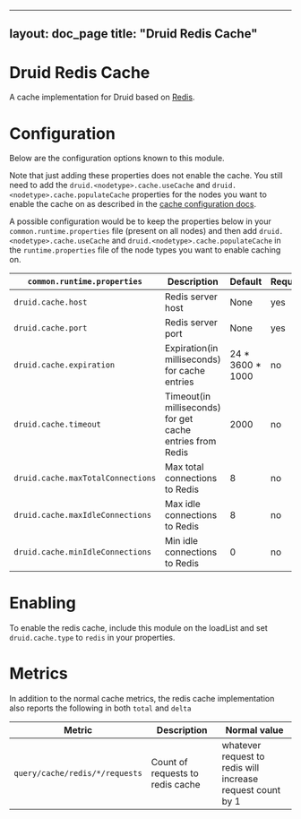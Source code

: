 <!--
  ~ Licensed to the Apache Software Foundation (ASF) under one
  ~ or more contributor license agreements.  See the NOTICE file
  ~ distributed with this work for additional information
  ~ regarding copyright ownership.  The ASF licenses this file
  ~ to you under the Apache License, Version 2.0 (the
  ~ "License"); you may not use this file except in compliance
  ~ with the License.  You may obtain a copy of the License at
  ~
  ~   http://www.apache.org/licenses/LICENSE-2.0
  ~
  ~ Unless required by applicable law or agreed to in writing,
  ~ software distributed under the License is distributed on an
  ~ "AS IS" BASIS, WITHOUT WARRANTIES OR CONDITIONS OF ANY
  ~ KIND, either express or implied.  See the License for the
  ~ specific language governing permissions and limitations
  ~ under the License.
  -->

---
layout: doc_page
title: "Druid Redis Cache"
---
# Druid Redis Cache

A cache implementation for Druid based on [Redis](https://github.com/antirez/redis).

# Configuration
Below are the configuration options known to this module.

Note that just adding these properties does not enable the cache. You still need to add the `druid.<nodetype>.cache.useCache` and `druid.<nodetype>.cache.populateCache` properties for the nodes you want to enable the cache on as described in the [cache configuration docs](../../configuration/index.html#cache-configuration).

A possible configuration would be to keep the properties below in your `common.runtime.properties` file (present on all nodes) and then add `druid.<nodetype>.cache.useCache` and `druid.<nodetype>.cache.populateCache` in the `runtime.properties` file of the node types you want to enable caching on.


|`common.runtime.properties`|Description|Default|Required|
|--------------------|-----------|-------|--------|
|`druid.cache.host`|Redis server host|None|yes|
|`druid.cache.port`|Redis server port|None|yes|
|`druid.cache.expiration`|Expiration(in milliseconds) for cache entries|24 * 3600 * 1000|no|
|`druid.cache.timeout`|Timeout(in milliseconds) for get cache entries from Redis|2000|no|
|`druid.cache.maxTotalConnections`|Max total connections to Redis|8|no|
|`druid.cache.maxIdleConnections`|Max idle connections to Redis|8|no|
|`druid.cache.minIdleConnections`|Min idle connections to Redis|0|no|

# Enabling

To enable the redis cache, include this module on the loadList and set `druid.cache.type` to `redis` in your properties.

# Metrics
In addition to the normal cache metrics, the redis cache implementation also reports the following in both `total` and `delta`

|Metric|Description|Normal value|
|------|-----------|------------|
|`query/cache/redis/*/requests`|Count of requests to redis cache|whatever request to redis will increase request count by 1|
